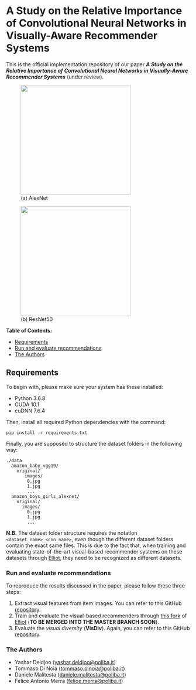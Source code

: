 # A Study on the Relative Importance of Convolutional Neural Networks in Visually-Aware Recommender Systems

This is the official implementation repository of our paper ***A Study on the Relative Importance of Convolutional Neural Networks in Visually-Aware Recommender Systems*** (under review).

<p float="left">
  <figure>
    <img src="https://github.com/sisinflab/The-Importance-of-CNNs-in-Visual-Recommenders/blob/main/alexnet.png" width="300" />
    <figcaption>(a) AlexNet</figcaption>
  </figure>
  <figure>
    <img src="https://github.com/sisinflab/The-Importance-of-CNNs-in-Visual-Recommenders/blob/main/resnet50.png" width="300" />
    <figcaption>(b) ResNet50</figcaption>
  </figure>
 </p>
 
 **Table of Contents:**
- [Requirements](#requirements)
- [Run and evaluate recommendations](#run-and-evaluate-recommendations)
- [The Authors](#the-authors)

## Requirements

To begin with, please make sure your system has these installed:

* Python 3.6.8
* CUDA 10.1
* cuDNN 7.6.4

Then, install all required Python dependencies with the command:
```
pip install -r requirements.txt
```
Finally, you are supposed to structure the dataset folders in the following way:
```
./data
  amazon_baby_vgg19/
    original/
       images/
        0.jpg
        1.jpg
        ...
  amazon_boys_girls_alexnet/
    original/
      images/
        0.jpg
        1.jpg
        ...
```
**N.B.** The dataset folder structure requires the notation ```<dataset_name>_<cnn_name>```, even though the different dataset folders contain the exact same files. This is due to the fact that, when training and evaluating state-of-the-art visual-based recommender systems on these datasets through [Elliot](https://github.com/sisinflab/elliot), they need to be recognized as different datasets.

### Run and evaluate recommendations
To reproduce the results discussed in the paper, please follow these three steps:

1. Extract visual features from item images. You can refer to this GitHub [repository](https://github.com/sisinflab/Image-Feature-Extractor).
2. Train and evaluate the visual-based recommenders through [this fork](https://github.com/danielemalitesta/elliot_expl) of [Elliot](https://github.com/sisinflab/elliot) (**TO BE MERGED INTO THE MASTER BRANCH SOON**).
3. Evaluate the *visual diversity* (**VisDiv**). Again, you can refer to this GitHub [repository](https://github.com/sisinflab/Image-Feature-Extractor).


### The Authors
* Yashar Deldjoo (yashar.deldjoo@poliba.it)
* Tommaso Di Noia (tommaso.dinoia@poliba.it)
* Daniele Malitesta (daniele.malitesta@poliba.it)
* Felice Antonio Merra (felice.merra@poliba.it)
